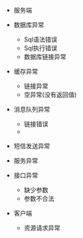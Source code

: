 - 服务端
 - 数据库异常
   - Sql语法错误
   - Sql执行错误
   - 数据库链接异常
 - 缓存异常
   - 链接异常
   - 空异常(没有返回值)
 - 消息队列异常
     - 链接错误
     - 
 - 短信发送异常
 - 服务异常
 - 接口异常
   - 缺少参数
   - 参数不合法
 
- 客户端
  - 资源请求异常